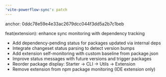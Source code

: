 ```yaml
---
'vite-powerflow-sync': patch
---
```


anchor: 0ddc78e59e4e33ac2679dcc044f3dd5a2b7c1beb

feat(extension): enhance sync monitoring with dependency tracking

- Add dependency-pending status for packages updated via internal deps
- Integrate changeset status parsing to detect version bumps
- Add extension self-monitoring with custom baseline from package.json
- Improve status messages with future versions and trigger packages
- Reorder package display: Starter → CLI → Utils → Extension
- Remove extension from npm package monitoring (IDE extension only)
